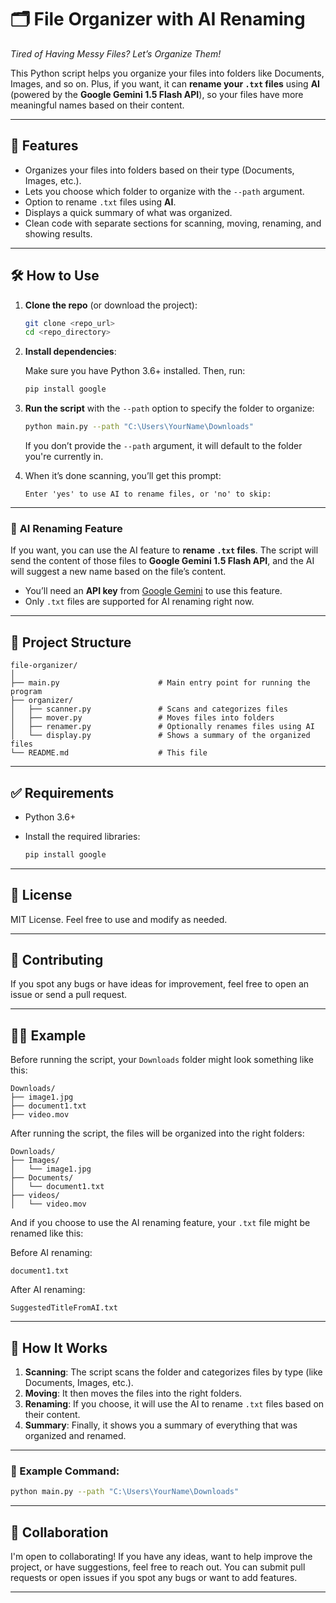 # 🗂️ File Organizer with AI Renaming

*Tired of Having Messy Files? Let’s Organize Them!*

This Python script helps you organize your files into folders like Documents, Images, and so on. Plus, if you want, it can **rename your `.txt` files** using **AI** (powered by the **Google Gemini 1.5 Flash API**), so your files have more meaningful names based on their content.

---

## 🚀 Features

* Organizes your files into folders based on their type (Documents, Images, etc.).
* Lets you choose which folder to organize with the `--path` argument.
* Option to rename `.txt` files using **AI**.
* Displays a quick summary of what was organized.
* Clean code with separate sections for scanning, moving, renaming, and showing results.

---

## 🛠️ How to Use

1. **Clone the repo** (or download the project):

   ```bash
   git clone <repo_url>
   cd <repo_directory>
   ```

2. **Install dependencies**:

   Make sure you have Python 3.6+ installed. Then, run:

   ```bash
   pip install google
   ```

3. **Run the script** with the `--path` option to specify the folder to organize:

   ```bash
   python main.py --path "C:\Users\YourName\Downloads"
   ```

   If you don’t provide the `--path` argument, it will default to the folder you're currently in.

4. When it’s done scanning, you’ll get this prompt:

   ```text
   Enter 'yes' to use AI to rename files, or 'no' to skip:
   ```

---

### 🧠 **AI Renaming Feature**

If you want, you can use the AI feature to **rename `.txt` files**. The script will send the content of those files to **Google Gemini 1.5 Flash API**, and the AI will suggest a new name based on the file’s content.

* You’ll need an **API key** from [Google Gemini](https://makersuite.google.com/app/apikey) to use this feature.
* Only `.txt` files are supported for AI renaming right now.

---

## 📂 Project Structure

```
file-organizer/
│
├── main.py                      # Main entry point for running the program
├── organizer/
│   ├── scanner.py               # Scans and categorizes files
│   ├── mover.py                 # Moves files into folders
│   ├── renamer.py               # Optionally renames files using AI
│   └── display.py               # Shows a summary of the organized files
└── README.md                    # This file
```

---

## ✅ Requirements

* Python 3.6+
* Install the required libraries:

  ```bash
  pip install google
  ```

---

## 📜 License

MIT License. Feel free to use and modify as needed.

---

## 🤝 Contributing

If you spot any bugs or have ideas for improvement, feel free to open an issue or send a pull request.

---

## 🧑‍💻 Example

Before running the script, your `Downloads` folder might look something like this:

```
Downloads/
├── image1.jpg
├── document1.txt
├── video.mov
```

After running the script, the files will be organized into the right folders:

```
Downloads/
├── Images/
│   └── image1.jpg
├── Documents/
│   └── document1.txt
├── videos/
│   └── video.mov
```

And if you choose to use the AI renaming feature, your `.txt` file might be renamed like this:

Before AI renaming:

```
document1.txt
```

After AI renaming:

```
SuggestedTitleFromAI.txt
```

---

## 🔧 How It Works

1. **Scanning**: The script scans the folder and categorizes files by type (like Documents, Images, etc.).
2. **Moving**: It then moves the files into the right folders.
3. **Renaming**: If you choose, it will use the AI to rename `.txt` files based on their content.
4. **Summary**: Finally, it shows you a summary of everything that was organized and renamed.

---

### 🎯 Example Command:

```bash
python main.py --path "C:\Users\YourName\Downloads"
```
---
## 🤝 Collaboration

I'm open to collaborating! If you have any ideas, want to help improve the project, or have suggestions, feel free to reach out. You can submit pull requests or open issues if you spot any bugs or want to add features.

---
